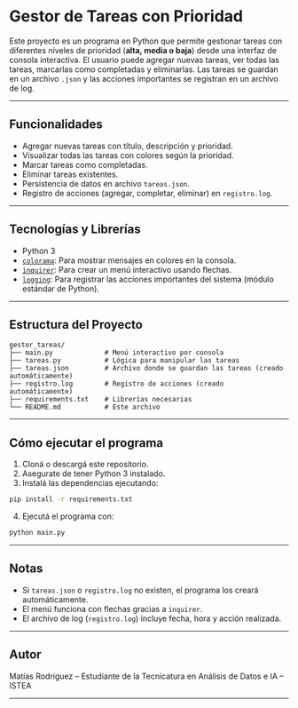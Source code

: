 #  Gestor de Tareas con Prioridad

Este proyecto es un programa en Python que permite gestionar tareas con diferentes niveles de prioridad (**alta, media o baja**) desde una interfaz de consola interactiva. El usuario puede agregar nuevas tareas, ver todas las tareas, marcarlas como completadas y eliminarlas. Las tareas se guardan en un archivo `.json` y las acciones importantes se registran en un archivo de log.

---

##  Funcionalidades

- Agregar nuevas tareas con título, descripción y prioridad.
- Visualizar todas las tareas con colores según la prioridad.
- Marcar tareas como completadas.
- Eliminar tareas existentes.
- Persistencia de datos en archivo `tareas.json`.
- Registro de acciones (agregar, completar, eliminar) en `registro.log`.

---

##  Tecnologías y Librerías

- Python 3
- [`colorama`](https://pypi.org/project/colorama/): Para mostrar mensajes en colores en la consola.
- [`inquirer`](https://pypi.org/project/inquirer/): Para crear un menú interactivo usando flechas.
- [`logging`](https://docs.python.org/3/library/logging.html): Para registrar las acciones importantes del sistema (módulo estándar de Python).

---

## Estructura del Proyecto

```
gestor_tareas/
├── main.py             # Menú interactivo por consola
├── tareas.py           # Lógica para manipular las tareas
├── tareas.json         # Archivo donde se guardan las tareas (creado automáticamente)
├── registro.log        # Registro de acciones (creado automáticamente)
├── requirements.txt    # Librerías necesarias
└── README.md           # Este archivo
```

---

## Cómo ejecutar el programa

1. Cloná o descargá este repositorio.
2. Asegurate de tener Python 3 instalado.
3. Instalá las dependencias ejecutando:

```bash
pip install -r requirements.txt
```

4. Ejecutá el programa con:

```bash
python main.py
```

---

## Notas

- Si `tareas.json` o `registro.log` no existen, el programa los creará automáticamente.
- El menú funciona con flechas gracias a `inquirer`.
- El archivo de log (`registro.log`) incluye fecha, hora y acción realizada.

---

## Autor

Matías Rodríguez – Estudiante de la Tecnicatura en Análisis de Datos e IA – ISTEA

---
